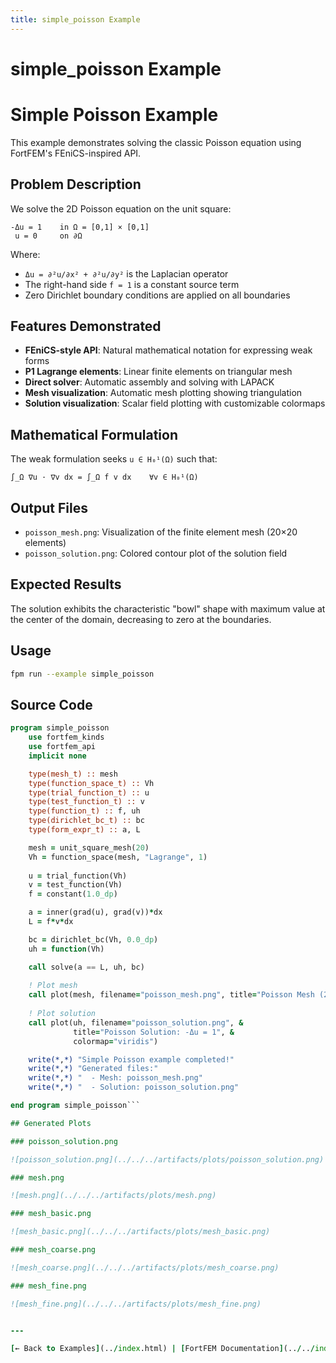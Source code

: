 ```yaml
---
title: simple_poisson Example
---
```


# simple_poisson Example

# Simple Poisson Example

This example demonstrates solving the classic Poisson equation using FortFEM's FEniCS-inspired API.

## Problem Description

We solve the 2D Poisson equation on the unit square:

```
-Δu = 1    in Ω = [0,1] × [0,1]
 u = 0     on ∂Ω
```

Where:
- `Δu = ∂²u/∂x² + ∂²u/∂y²` is the Laplacian operator
- The right-hand side `f = 1` is a constant source term
- Zero Dirichlet boundary conditions are applied on all boundaries

## Features Demonstrated

- **FEniCS-style API**: Natural mathematical notation for expressing weak forms
- **P1 Lagrange elements**: Linear finite elements on triangular mesh
- **Direct solver**: Automatic assembly and solving with LAPACK
- **Mesh visualization**: Automatic mesh plotting showing triangulation
- **Solution visualization**: Scalar field plotting with customizable colormaps

## Mathematical Formulation

The weak formulation seeks `u ∈ H₀¹(Ω)` such that:

```
∫_Ω ∇u · ∇v dx = ∫_Ω f v dx    ∀v ∈ H₀¹(Ω)
```

## Output Files

- `poisson_mesh.png`: Visualization of the finite element mesh (20×20 elements)
- `poisson_solution.png`: Colored contour plot of the solution field

## Expected Results

The solution exhibits the characteristic "bowl" shape with maximum value at the center of the domain, decreasing to zero at the boundaries.
## Usage

```bash
fpm run --example simple_poisson
```

## Source Code

```fortran
program simple_poisson
    use fortfem_kinds
    use fortfem_api
    implicit none

    type(mesh_t) :: mesh
    type(function_space_t) :: Vh
    type(trial_function_t) :: u
    type(test_function_t) :: v
    type(function_t) :: f, uh
    type(dirichlet_bc_t) :: bc
    type(form_expr_t) :: a, L

    mesh = unit_square_mesh(20)
    Vh = function_space(mesh, "Lagrange", 1)
    
    u = trial_function(Vh)
    v = test_function(Vh)
    f = constant(1.0_dp)

    a = inner(grad(u), grad(v))*dx
    L = f*v*dx

    bc = dirichlet_bc(Vh, 0.0_dp)
    uh = function(Vh)

    call solve(a == L, uh, bc)
    
    ! Plot mesh
    call plot(mesh, filename="poisson_mesh.png", title="Poisson Mesh (20x20)")
    
    ! Plot solution
    call plot(uh, filename="poisson_solution.png", &
              title="Poisson Solution: -Δu = 1", &
              colormap="viridis")

    write(*,*) "Simple Poisson example completed!"
    write(*,*) "Generated files:"
    write(*,*) "  - Mesh: poisson_mesh.png"
    write(*,*) "  - Solution: poisson_solution.png"

end program simple_poisson```

## Generated Plots

### poisson_solution.png

![poisson_solution.png](../../../artifacts/plots/poisson_solution.png)

### mesh.png

![mesh.png](../../../artifacts/plots/mesh.png)

### mesh_basic.png

![mesh_basic.png](../../../artifacts/plots/mesh_basic.png)

### mesh_coarse.png

![mesh_coarse.png](../../../artifacts/plots/mesh_coarse.png)

### mesh_fine.png

![mesh_fine.png](../../../artifacts/plots/mesh_fine.png)


---

[← Back to Examples](../index.html) | [FortFEM Documentation](../../index.html)
